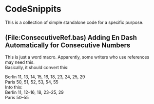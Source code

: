 # CodeSnippits
This is a collection of simple standalone code for a specific purpose.

## (File:ConsecutiveRef.bas) Adding En Dash Automatically for Consecutive Numbers
This is just a word macro. Apparently, some writers who use references may need this.</br>
Basically, it should convert this:  

Berlin 11, 13, 14, 15, 16, 18, 23, 24, 25, 29  
Paris 50, 51, 52, 53, 54, 55  
Into this:  
Berlin 11, 12–16, 18, 23–25, 29  
Paris 50–55
